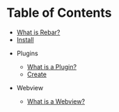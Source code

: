 # Table of Contents

-   [What is Rebar?](index.md)
-   [Install](install.md)

*   Plugins

    -   [What is a Plugin?](plugins/index.md)
    -   [Create](plugins/create.md)

*   Webview
    -   [What is a Webview?](webview/index.md)

